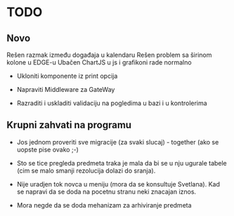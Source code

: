 # TODO

## Novo

Rešen razmak između događaja u kalendaru
Rešen problem sa širinom kolone u EDGE-u
Ubačen ChartJS u js i grafikoni rade normalno

- Ukloniti komponente iz print opcija

- Napraviti Middleware za GateWay

- Razraditi i uskladiti validaciju na pogledima u bazi i u kontrolerima


## Krupni zahvati na programu

- Jos jednom proveriti sve migracije (za svaki slucaj) - together (ako se uopste pise ovako ;-)

- Sto se tice pregleda predmeta traka je mala da bi se u nju ugurale tabele (cim se malo smanji rezolucija dolazi do sranja).

- Nije uradjen tok novca u meniju (mora da se konsultuje Svetlana). Kad se napravi da se doda na pocetnu stranu neki znacajan iznos.

- Mora negde da se doda mehanizam za arhiviranje predmeta
